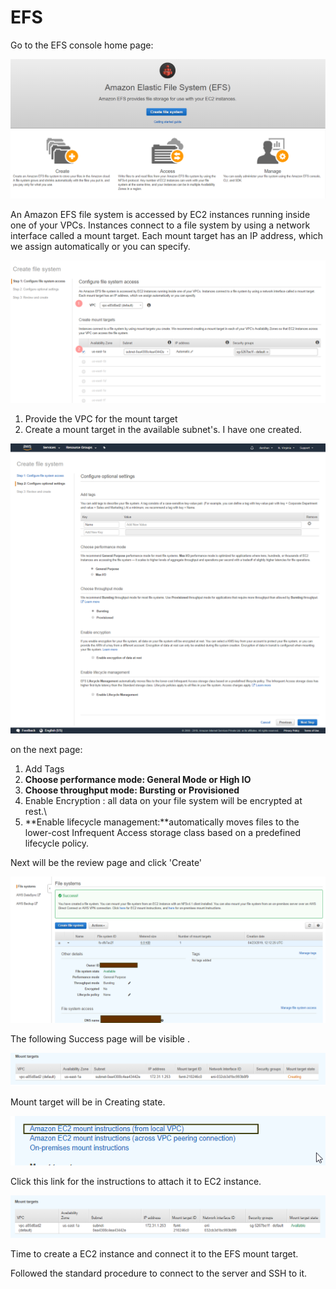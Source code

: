 # EFS

Go to the EFS console home page:

![](../../.gitbook/assets/image%20%2828%29.png)

An Amazon EFS file system is accessed by EC2 instances running inside one of your VPCs. Instances connect to a file system by using a network interface called a mount target. Each mount target has an IP address, which we assign automatically or you can specify.

![](../../.gitbook/assets/image%20%2822%29.png)

1. Provide the VPC for the mount target
2. Create a mount target in the available subnet's. I have one created.

![](../../.gitbook/assets/screencapture-console-aws-amazon-efs-home-2019-04-23-17_37_34.png)

on the next page:

1. Add Tags
2. **Choose performance mode: General Mode or High IO**
3. **Choose throughput mode: Bursting or Provisioned**
4. Enable Encryption : all data on your file system will be encrypted at rest.\
5. **Enable lifecycle management:**automatically moves files to the lower-cost Infrequent Access storage class based on a predefined lifecycle policy.

Next will be the review page and click 'Create' 

![](../../.gitbook/assets/image%20%2859%29.png)

The following Success page will be visible .

![](../../.gitbook/assets/image%20%2812%29.png)

Mount target will be in Creating state.

![](../../.gitbook/assets/image%20%2811%29.png)

Click this link for the instructions to attach it to EC2 instance.

![After a while the mount target will be available.](../../.gitbook/assets/image%20%2814%29.png)

Time to create a EC2 instance and connect it to the EFS mount target.

Followed the standard procedure to connect to the server and SSH to it.





